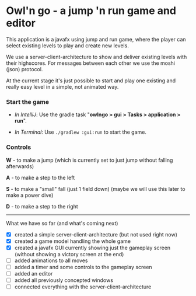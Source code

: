 # Owl'n go - a jump 'n run game and editor

This application is a javafx using jump and run game, where the player can select existing levels to
play and create new levels.

We use a server-client-architecture to show and deliver existing levels with their highscores. For
messages between each other we use the moshi (json) protocol.

At the current stage it's just possible to start and play one existing and really easy level in a
simple, not animated way.

### Start the game

- *In IntelliJ*: Use the gradle task "**owlngo > gui > Tasks >
application > run**".


- *In Terminal*: Use `./gradlew :gui:run` to start the game.

### Controls

**W** - to make a jump (which is currently set to just jump without falling afterwards)

**A** - to make a step to the left

**S** - to make a "small" fall (just 1 field down) (maybe we will use this later to make a power
dive)

**D** - to make a step to the right

************

What we have so far (and what's coming next)

- [x] created a simple server-client-architecture (but not used right now)
- [x] created a game model handling the whole game
- [x] created a javafx GUI currently showing just the gameplay screen (without showing a victory
  screen at the end)
- [ ] added animations to all moves
- [ ] added a timer and some controls to the gameplay screen
- [ ] added an editor
- [ ] added all previously concepted windows
- [ ] connected everything with the server-client-architecture
